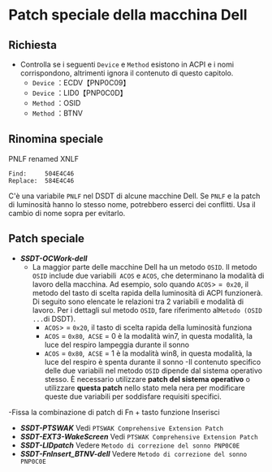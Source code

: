 # Patch speciale della macchina Dell

## Richiesta

- Controlla se i seguenti `Device` e `Method` esistono in ACPI e i nomi corrispondono, altrimenti ignora il contenuto di questo capitolo.
  - `Device` ：ECDV【PNP0C09】
  - `Device` ：LID0【PNP0C0D】
  - `Method` ：OSID
  - `Method` ：BTNV

## Rinomina speciale

PNLF renamed XNLF

```text
Find:     504E4C46
Replace:  584E4C46
```

C'è una variabile `PNLF` nel DSDT di alcune macchine Dell. Se `PNLF` e la patch di luminosità hanno lo stesso nome, potrebbero esserci dei conflitti. Usa il cambio di nome sopra per evitarlo.

## Patch speciale

- ***SSDT-OCWork-dell***
  - La maggior parte delle macchine Dell ha un metodo `OSID`. Il metodo `OSID` include due variabili` ACOS` e `ACOS`, che determinano la modalità di lavoro della macchina. Ad esempio, solo quando `ACOS`> =` 0x20`, il metodo del tasto di scelta rapida della luminosità di ACPI funzionerà. Di seguito sono elencate le relazioni tra 2 variabili e modalità di lavoro. Per i dettagli sul metodo `OSID`, fare riferimento al` Metodo (OSID ... `di DSDT).
    - `ACOS`> = `0x20`, il tasto di scelta rapida della luminosità funziona
    - `ACOS` = `0x80`,` ACSE` = 0 è la modalità win7, in questa modalità, la luce del respiro lampeggia durante il sonno
    - `ACOS` = `0x80`,` ACSE` = 1 è la modalità win8, in questa modalità, la luce del respiro è spenta durante il sonno
  -Il contenuto specifico delle due variabili nel metodo `OSID` dipende dal sistema operativo stesso. È necessario utilizzare **patch del sistema operativo** o utilizzare **questa patch** nello stato mela nera per modificare queste due variabili per soddisfare requisiti specifici.

-Fissa la combinazione di patch di Fn + tasto funzione Inserisci
  
  - ***SSDT-PTSWAK*** Vedi `PTSWAK Comprehensive Extension Patch`
  - ***SSDT-EXT3-WakeScreen*** Vedi `PTSWAK Comprehensive Extension Patch`
  - ***SSDT-LIDpatch*** Vedere `Metodo di correzione del sonno PNP0C0E`
  - ***SSDT-FnInsert_BTNV-dell*** Vedere `Metodo di correzione del sonno PNP0C0E`
